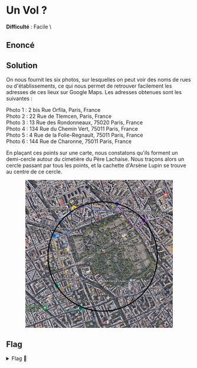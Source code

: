 # Un Vol ?

**Difficulté** : Facile \

## Enoncé



## Solution

On nous fournit les six photos, sur lesquelles on peut voir des noms de rues ou d'établissements, ce qui nous permet de retrouver facilement les adresses de ces lieux sur Google Maps. Les adresses obtenues sont les suivantes :

Photo 1 : 2 bis Rue Orfila, Paris, France   
Photo 2 : 22 Rue de Tlemcen, Paris, France   
Photo 3 : 13 Rue des Rondonneaux, 75020 Paris, France   
Photo 4 : 134 Rue du Chemin Vert, 75011 Paris, France   
Photo 5 : 4 Rue de la Folie-Regnault, 75011 Paris, France   
Photo 6 : 144 Rue de Charonne, 75011 Paris, France   

En plaçant ces points sur une carte, nous constatons qu'ils forment un demi-cercle autour du cimetière du Père Lachaise. Nous traçons alors un cercle passant par tous les points, et la cachette d'Arsène Lupin se trouve au centre de ce cercle.

<p align="center"><img src="Carte.png" alt="Carte" width="400"></p>

## Flag

<details>
<summary> Flag 🚩</summary>

```
404CTF{tombe_de_frederic_chopin}
```